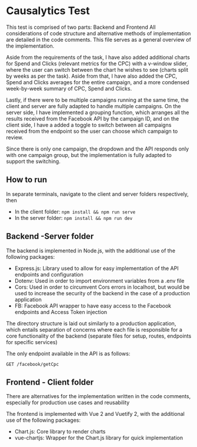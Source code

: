 # Causalytics Test

This test is comprised of two parts: Backend and Frontend
All considerations of code structure and alternative methods of implementation are detailed in the code comments. This file serves as a general overview of the implementation.

Aside from the requirements of the task, I have also added additional charts for Spend and Clicks (relevant metrics for the CPC) with a v-window slider, where the user can switch between the chart he wishes to see (charts split by weeks as per the task). Aside from that, I have also added the CPC, Spend and Clicks averages for the entire campaign, and a more condensed week-by-week summary of CPC, Spend and Clicks.

Lastly, if there were to be multiple campaigns running at the same time, the client and server are fully adapted to handle multiple campaigns. On the server side, I have implemented a grouping function, which arranges all the results received from the Facebook API by the campaign ID, and on the client side, I have a added a toggle to switch between all campaigns received from the endpoint so the user can choose which campaign to review.

Since there is only one campaign, the dropdown and the API responds only with one campaign group, but the implementation is fully adapted to support the switching.

## How to run
In separate terminals, navigate to the client and server folders respectively, then

- In the client folder: `npm install && npm run serve`
- In the server folder: `npm install && npm run dev`

## Backend -Server folder

The backend is implemented in Node.js, with the additional use of the following packages:

- Express.js:  Library used to allow for easy implementation of the API endpoints and configuration
- Dotenv: Used in order to import environment variables from a .env file
- Cors: Used in order to circumvent Cors errors in localhost, but would be used to increase the security of the backend in the case of a production application
- FB: Facebook API wrapper to have easy access to the Facebook endpoints and Access Token injection

The directory structure is laid out similarly to a production application, which entails separation of concerns where each file is responsible for a core functionality of the backend (separate files for setup, routes, endpoints for specific services)

The only endpoint available in the API is as follows: 

    GET /facebook/getCpc

## Frontend - Client folder

There are alternatives for the implementation written in the code comments, especially for production use cases and reusability

The frontend is implemented with Vue 2 and Vuetify 2, with the additional use of the following packages:

- Chart.js: Core library to render charts
- vue-chartjs: Wrapper for the Chart.js library for quick implementation


